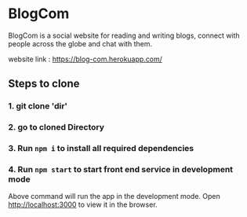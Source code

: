 # BlogCom

BlogCom is a social website for reading and writing blogs, connect with people across the globe and chat with 
them.

website link : https://blog-com.herokuapp.com/

## Steps to clone

### 1. git clone 'dir'
### 2. go to cloned Directory
### 3. Run `npm i` to install all required dependencies
### 4. Run `npm start` to start front end service in development mode

Above command will run the app in the development mode.
Open [http://localhost:3000](http://localhost:3000) to view it in the browser.

